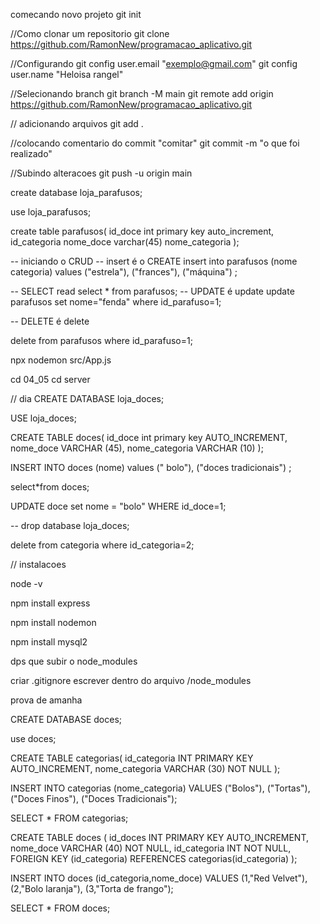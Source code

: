 comecando novo projeto
git init 

//Como clonar um repositorio 
git clone  https://github.com/RamonNew/programacao_aplicativo.git

//Configurando
git config user.email "exemplo@gmail.com"
git config user.name "Heloisa rangel"

//Selecionando branch 
git branch -M main
git remote add origin 
https://github.com/RamonNew/programacao_aplicativo.git

// adicionando arquivos
git add .

//colocando comentario do commit "comitar"
git commit -m "o que foi realizado"

//Subindo alteracoes
git push -u origin main

create database loja_parafusos;

use loja_parafusos;

create table parafusos(
	id_doce int primary key auto_increment,
id_categoria
    nome_doce varchar(45)
nome_categoria
);

-- iniciando o CRUD
-- insert é o CREATE
insert into parafusos (nome categoria) values
("estrela"),
("frances"),
("máquina")
;

-- SELECT read
select * from parafusos;
-- UPDATE é update
update parafusos set nome="fenda" where id_parafuso=1;

-- DELETE é delete

delete from parafusos where id_parafuso=1;

npx nodemon src/App.js


cd 04_05 
cd server


// dia 
CREATE DATABASE loja_doces;

USE loja_doces;

CREATE TABLE doces(
id_doce int primary key AUTO_INCREMENT,
nome_doce VARCHAR (45),
nome_categoria VARCHAR (10)
);

INSERT INTO doces (nome) values
(" bolo"),
("doces tradicionais")
;

select*from doces;

UPDATE doce set nome = "bolo" WHERE id_doce=1;

-- drop database loja_doces;


delete from categoria where id_categoria=2;


// instalacoes

node -v

npm install express

npm install nodemon

npm install mysql2

dps que subir o node_modules

criar .gitignore escrever dentro do arquivo /node_modules



prova de amanha

CREATE DATABASE doces;

use doces;

CREATE TABLE categorias(
id_categoria INT PRIMARY KEY AUTO_INCREMENT,
nome_categoria VARCHAR (30) NOT NULL
);

INSERT INTO categorias (nome_categoria) VALUES
("Bolos"), ("Tortas"), ("Doces Finos"), ("Doces Tradicionais");

SELECT * FROM categorias;

CREATE TABLE doces (
id_doces INT PRIMARY KEY AUTO_INCREMENT,
nome_doce VARCHAR (40) NOT NULL,
id_categoria INT NOT NULL, 
FOREIGN KEY (id_categoria) REFERENCES categorias(id_categoria)
);

INSERT INTO doces (id_categoria,nome_doce) VALUES
(1,"Red Velvet"),
(2,"Bolo laranja"),
(3,"Torta de frango");

SELECT * FROM doces;





